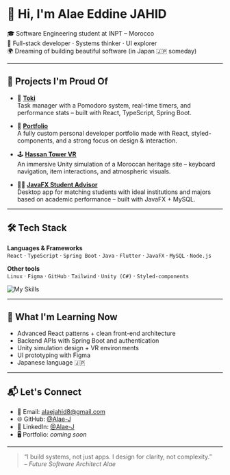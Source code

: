 # 👋 Hi, I'm Alae Eddine JAHID

🎓 Software Engineering student at INPT – Morocco  
🧠 Full-stack developer · Systems thinker · UI explorer  
🌍 Dreaming of building beautiful software (in Japan 🇯🇵 someday)

---

## 🚀 Projects I'm Proud Of

- 🎯 [**Toki**](https://github.com/Alae-J/Toki)  
  Task manager with a Pomodoro system, real-time timers, and performance stats – built with React, TypeScript, Spring Boot.

- 🧠 [**Portfolio**](https://github.com/Alae-J/Portfolio)  
  A fully custom personal developer portfolio made with React, styled-components, and a strong focus on design & interaction.

- 🕹️ [**Hassan Tower VR**](https://github.com/Alae-J/hassan-tower-vr)  
  An immersive Unity simulation of a Moroccan heritage site – keyboard navigation, item interactions, and atmospheric visuals.

- 🧑‍🎓 [**JavaFX Student Advisor**](https://github.com/Alae-J/JavaFX-Student-Advisor)  
  Desktop app for matching students with ideal institutions and majors based on academic performance – built with JavaFX + MySQL.

---

## 🛠️ Tech Stack

**Languages & Frameworks**  
`React` · `TypeScript` · `Spring Boot` · `Java` · `Flutter` · `JavaFX` · `MySQL` · `Node.js`

**Other tools**  
`Linux` · `Figma` · `GitHub` · `Tailwind` · `Unity (C#)` · `Styled-components`

![My Skills](https://skillicons.dev/icons?i=react,ts,java,spring,flutter,tailwind,mysql,figma,github,linux,unity)

---

## 🧭 What I'm Learning Now

- Advanced React patterns + clean front-end architecture  
- Backend APIs with Spring Boot and authentication  
- Unity simulation design + VR environments  
- UI prototyping with Figma  
- Japanese language 🇯🇵

---

## 📬 Let's Connect

- 📧 Email: [alaejahid8@gmail.com](mailto:alaejahid8@gmail.com)  
- 🌐 GitHub: [@Alae-J](https://github.com/Alae-J)
- 💼 LinkedIn: [@Alae-J](https://www.linkedin.com/in/alae-j/)  
- 🖥️ Portfolio: _coming soon_

---

> “I build systems, not just apps. I design for clarity, not complexity.”  
> *– Future Software Architect Alae*
